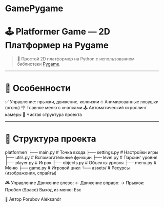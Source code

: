 # GamePygame
# 🕹️ Platformer Game — 2D Платформер на Pygame

> 🚀 Простой 2D платформер на Python с использованием библиотеки [Pygame](https://www.pygame.org/).

---
 
# 🔧 Особенности

✅ Управление: прыжки, движение, коллизии
🔥 Анимированные ловушки (огонь)
🪧 Главное меню с кнопками
🕹️ Автоматический скроллинг камеры
📂 Чистая структура проекта

---

# 📁 Структура проекта
platformer/
├── main.py               # Точка входа
├── settings.py           # Настройки игры
├── utils.py              # Вспомогательные функции
├── level.py              # Парсинг уровня
├── player.py             # Игрок
├── objects.py            # Объекты уровня
├── menu.py               # Меню
├── game.py               # Игровой цикл
└── assets/               # Ресурсы (изображения, спрайты)

🎮 Управление
Движение влево:
	←
Движение вправо:
    →
Прыжок:
	Пробел (Space)
Выход из меню:
	Esc

👤 Автор
Porubov Aleksandr
